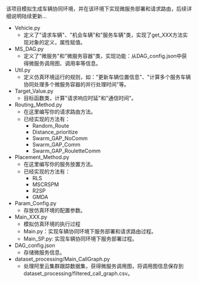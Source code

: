 该项目模拟生成车辆协同环境，并在该环境下实现微服务部署和请求路由，后续详细说明陆续更新...

- Vehicle.py
  - 定义了"请求车辆"、"机会车辆"和"服务车辆"类，实现了get_XXX方法实现对象的定义，属性赋值。
- MS_DAG.py
  - 定义了"微服务"和"微服务容器"类，实现功能：从DAG_config.json中获得微服务调用图、调用率等信息。
- Util.py
  - 定义仿真环境运行的规则，如："更新车辆位置信息"、"计算多个服务车辆协同处理多个微服务容器的并行处理时间"等。
- Target_Value.py
  - 目标函数类，计算"请求响应时延"和"通信时间"。
- Routing_Method.py
  - 在这里编写你的请求路由方法。
  - 已经实现的方法有：
    - Random_Route
    - Distance_prioritize
    - Swarm_GAP_NoComm
    - Swarm_GAP_Comm
    - Swarm_GAP_RouletteComm
- Placement_Method.py
  - 在这里编写你的服务放置方法。
  - 已经实现的方法有：
    - RLS
    - MSCRSPM
    - R2SP
    - GMDA
- Param_Config.py
  - 存放仿真环境的配置参数。
- Main_XXX.py
  - 模拟仿真环境的执行过程
  - Main.py：实现车辆协同环境下服务部署和请求路由过程。
  - Main_SP.py: 实现车辆协同环境下服务部署过程。
- DAG_config.json
  - 存储微服务信息。
- dataset_processing/Main_CallGraph.py
  - 处理阿里云集群跟踪数据集，获得微服务调用图，将调用图信息保存到dataset_processing/filtered_call_graph.csv。
